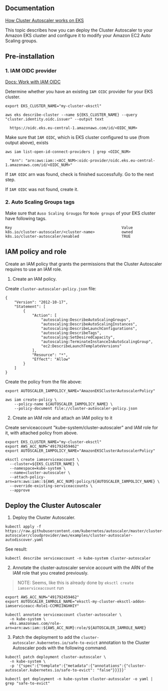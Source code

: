 ## Documentation

[How Cluster Autoscaler works on EKS](https://docs.aws.amazon.com/eks/latest/userguide/cluster-autoscaler.html)

This topic describes how you can deploy the Cluster Autoscaler to your Amazon EKS cluster and configure it to modify your Amazon EC2 Auto Scaling groups.


## Pre-installation

### 1. IAM OIDC provider

[Docs: Work with IAM OIDC](https://docs.aws.amazon.com/eks/latest/userguide/enable-iam-roles-for-service-accounts.html)

Determine whether you have an existing `IAM OIDC` provider for your EKS cluster.
```
export EKS_CLUSTER_NAME="my-cluster-eksctl"

aws eks describe-cluster --name ${EKS_CLUSTER_NAME} --query "cluster.identity.oidc.issuer" --output text

  https://oidc.eks.eu-central-1.amazonaws.com/id/<OIDC_NUM>
```

Make sure that `IAM OIDC`, which is EKS cluster configured to use (from output above), exists
```
aws iam list-open-id-connect-providers | grep <OIDC_NUM>

  "Arn": "arn:aws:iam::<ACC_NUM>:oidc-provider/oidc.eks.eu-central-1.amazonaws.com/id/<OIDC_NUM>"
```
 If `IAM OIDC` arn was found, check is finished successfully. Go to the next step.
 
 If `IAM OIDC` was not found, create it.
 
 
### 2. Auto Scaling Groups tags 
 
Make sure that `Auso Scaling Grougps` for `Node groups` of your EKS cluster have following tags.
```
Key	                                                Value
k8s.io/cluster-autoscaler/<cluster-name>	        owned
k8s.io/cluster-autoscaler/enabled	                TRUE
```


## IAM policy and role

Create an IAM policy that grants the permissions that the Cluster Autoscaler requires to use an IAM role.

1. Create an IAM policy.

Create `cluster-autoscaler-policy.json` file:
```
{
    "Version": "2012-10-17",
    "Statement": [
        {
            "Action": [
                "autoscaling:DescribeAutoScalingGroups",
                "autoscaling:DescribeAutoScalingInstances",
                "autoscaling:DescribeLaunchConfigurations",
                "autoscaling:DescribeTags",
                "autoscaling:SetDesiredCapacity",
                "autoscaling:TerminateInstanceInAutoScalingGroup",
                "ec2:DescribeLaunchTemplateVersions"
            ],
            "Resource": "*",
            "Effect": "Allow"
        }
    ]
}
```

Create the policy from the file above:
```
export AUTOSCALER_IAMPOLICY_NAME="AmazonEKSClusterAutoscalerPolicy"

aws iam create-policy \
    --policy-name ${AUTOSCALER_IAMPOLICY_NAME} \
    --policy-document file://cluster-autoscaler-policy.json
```


2. Create an IAM role and attach an IAM policy to it

Create serviceaccount "kube-system/cluster-autoscaler" and IAM role for it, with attached policy from above.
```
export EKS_CLUSTER_NAME="my-cluster-eksctl"
export AWS_ACC_NUM="491792459462"
export AUTOSCALER_IAMPOLICY_NAME="AmazonEKSClusterAutoscalerPolicy"

eksctl create iamserviceaccount \
  --cluster=${EKS_CLUSTER_NAME} \
  --namespace=kube-system \
  --name=cluster-autoscaler \
  --attach-policy-arn=arn:aws:iam::${AWS_ACC_NUM}:policy/${AUTOSCALER_IAMPOLICY_NAME} \
  --override-existing-serviceaccounts \
  --approve
```




## Deploy the Cluster Autoscaler

1. Deploy the Cluster Autoscaler.

```
kubectl apply -f https://raw.githubusercontent.com/kubernetes/autoscaler/master/cluster-autoscaler/cloudprovider/aws/examples/cluster-autoscaler-autodiscover.yaml
```

See result:
```
kubectl describe serviceaccount -n kube-system cluster-autoscaler
```

2. Annotate the cluster-autoscaler service account with the ARN of the IAM role that you created previously.

> NOTE: Seems, like this is already done by `eksctl create iamserviceaccount` run
```
export AWS_ACC_NUM="491792459462"
export AUTOSCALER_IAMROLE_NAME="eksctl-my-cluster-eksctl-addon-iamserviceacc-Role1-CCMRIINGHHIY"

kubectl annotate serviceaccount cluster-autoscaler \
  -n kube-system \
  eks.amazonaws.com/role-arn=arn:aws:iam::${AWS_ACC_NUM}:role/${AUTOSCALER_IAMROLE_NAME}
```

3. Patch the deployment to add the `cluster-autoscaler.kubernetes.io/safe-to-evict` annotation to the Cluster Autoscaler pods with the following command.
```
kubectl patch deployment cluster-autoscaler \
  -n kube-system \
  -p '{"spec":{"template":{"metadata":{"annotations":{"cluster-autoscaler.kubernetes.io/safe-to-evict": "false"}}}}}'

kubectl get deployment -n kube-system cluster-autoscaler -o yaml | grep "safe-to-evict"
```























